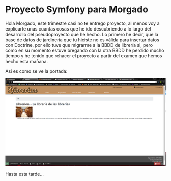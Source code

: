 Proyecto Symfony para Morgado
=============================

Hola Morgado, este trimestre casi no te entrego proyecto, al menos voy a explicarte unas cuantas cosas que he ido descubriendo a lo largo del desarrollo del pseudoproyecto que he hecho.
Lo primero he decir, que la base de datos de jardinería que tu hiciste no es válida para insertar datos con Doctrine, por ello tuve que migrarme a la BBDD de librería si, pero como en su momento estuve bregando con la otra BBDD he perdido mucho tiempo y he tenido que rehacer el proyecto a partir del examen que hemos hecho esta mañana.

Asi es como se ve la portada:

![Kiku](img_repo/proyecto.png)

Hasta esta tarde...